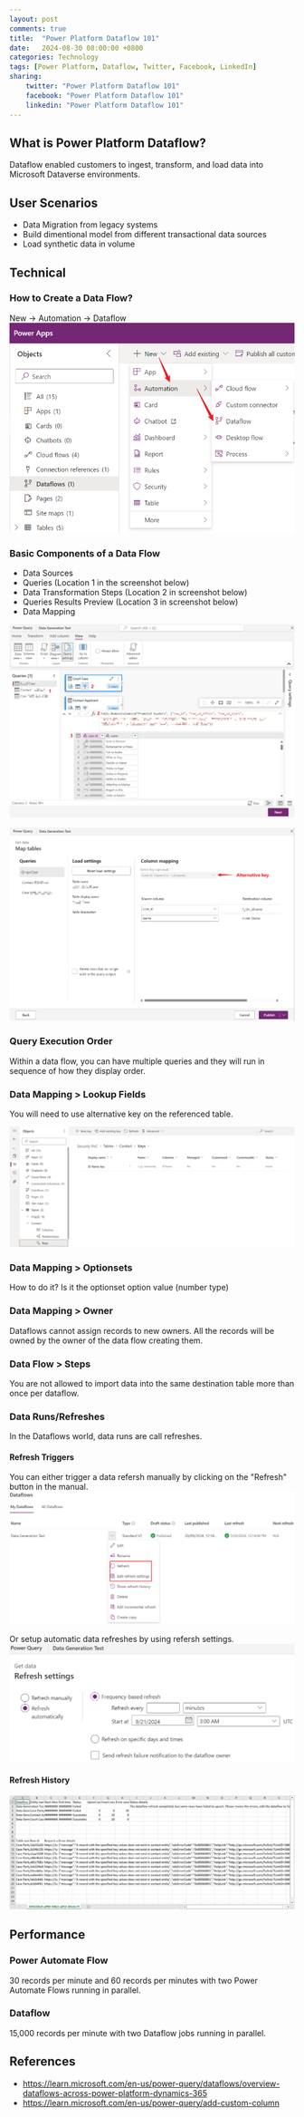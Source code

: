 ```yaml
---
layout: post
comments: true
title:  "Power Platform Dataflow 101"
date:   2024-08-30 08:00:00 +0800
categories: Technology
tags: [Power Platform, Dataflow, Twitter, Facebook, LinkedIn]
sharing:
    twitter: "Power Platform Dataflow 101"
    facebook: "Power Platform Dataflow 101"
    linkedin: "Power Platform Dataflow 101"
---
```


## What is Power Platform Dataflow?
Dataflow enabled customers to ingest, transform, and load data into Microsoft Dataverse environments.

## User Scenarios
* Data Migration from legacy systems
* Build dimentional model from different transactional data sources
* Load synthetic data in volume

## Technical
### How to Create a Data Flow?
New -> Automation -> Dataflow
![image](../images/2024-08-30-data-flow-101/create-dataflow.png)

### Basic Components of a Data Flow
* Data Sources
* Queries (Location 1 in the screenshot below)
* Data Transformation Steps (Location 2 in screenshot below)
* Queries Results Preview (Location 3 in screenshot below)
* Data Mapping

![image](../images/2024-08-30-data-flow-101/power-query.png)

![image](../images/2024-08-30-data-flow-101/data-map.png)

### Query Execution Order
Within a data flow, you can have multiple queries and they will run in sequence of how they display order.  

### Data Mapping > Lookup Fields
You will need to use alternative key on the referenced table.

![image](../images/2024-08-30-data-flow-101/alternative-key.png)

### Data Mapping > Optionsets
How to do it? Is it the optionset option value (number type)

### Data Mapping > Owner
Dataflows cannot assign records to new owners. All the records will be owned by the owner of the data flow creating them.

### Data Flow > Steps
You are not allowed to import data into the same destination table more than once per dataflow. 

### Data Runs/Refreshes
In the Dataflows world, data runs are call refreshes.

#### Refresh Triggers
You can either trigger a data refersh manually by clicking on the "Refresh" button in the manual.
![image](../images/2024-08-30-data-flow-101/dataflow-manual-refresh.png)

Or setup automatic data refreshes by using refersh settings.
![image](../images/2024-08-30-data-flow-101/dataflow-auto-refresh.png)

#### Refresh History
![image](../images/2024-08-30-data-flow-101/dataflow-refresh-history-action-logs.png)

## Performance
### Power Automate Flow
30 records per minute and 60 records per minutes with two Power Automate Flows running in parallel.

### Dataflow
15,000 records per minute with two Dataflow jobs running in parallel.

## References
* https://learn.microsoft.com/en-us/power-query/dataflows/overview-dataflows-across-power-platform-dynamics-365
* https://learn.microsoft.com/en-us/power-query/add-custom-column